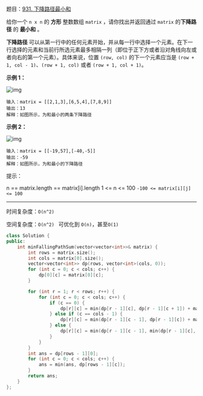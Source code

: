 题目：[931. 下降路径最小和](https://leetcode.cn/problems/minimum-falling-path-sum/)

给你一个 `n x n` 的 **方形** 整数数组 `matrix` ，请你找出并返回通过 `matrix` 的**下降路径** 的 **最小和** 。

**下降路径** 可以从第一行中的任何元素开始，并从每一行中选择一个元素。在下一行选择的元素和当前行所选元素最多相隔一列（即位于正下方或者沿对角线向左或者向右的第一个元素）。具体来说，位置 `(row, col)` 的下一个元素应当是 `(row + 1, col - 1)`、`(row + 1, col)` 或者 `(row + 1, col + 1)`。

**示例 1：**

![img](https://assets.leetcode.com/uploads/2021/11/03/failing1-grid.jpg)

```
输入：matrix = [[2,1,3],[6,5,4],[7,8,9]]
输出：13
解释：如图所示，为和最小的两条下降路径
```

**示例 2：**

![img](https://assets.leetcode.com/uploads/2021/11/03/failing2-grid.jpg)

```
输入：matrix = [[-19,57],[-40,-5]]
输出：-59
解释：如图所示，为和最小的下降路径
```

提示：

n == matrix.length == matrix[i].length
1 <= n <= 100
`-100 <= matrix[i][j] <= 100`

---

时间复杂度：`O(n^2)`

空间复杂度：`O(n^2) ` 可优化到 `O(n)`，甚至`O(1)`

```c++
class Solution {
public:
    int minFallingPathSum(vector<vector<int>>& matrix) {
        int rows = matrix.size();
        int cols = matrix[0].size();
        vector<vector<int>> dp(rows, vector<int>(cols, 0));
        for (int c = 0; c < cols; c++) {
            dp[0][c] = matrix[0][c];
        }

        for (int r = 1; r < rows; r++) {
            for (int c = 0; c < cols; c++) {
                if (c == 0) {
                    dp[r][c] = min(dp[r - 1][c], dp[r - 1][c + 1]) + matrix[r][c];
                } else if (c == cols - 1) {
                    dp[r][c] = min(dp[r - 1][c - 1], dp[r - 1][c]) + matrix[r][c];
                } else {
                    dp[r][c] = min(dp[r - 1][c - 1], min(dp[r - 1][c], dp[r - 1][c + 1])) + matrix[r][c];
                }
            }
        }
        int ans = dp[rows - 1][0];
        for (int c = 0; c < cols; c++) {
            ans = min(ans, dp[rows - 1][c]);
        }
        return ans;
    }
};
```

